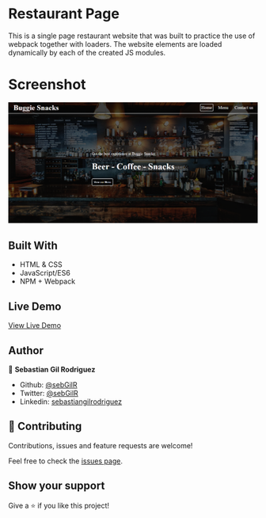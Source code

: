 # Restaurant Page 

This is a single page restaurant website that was built to practice the use of webpack together with loaders. The website elements are loaded dynamically by each of the created JS modules.

# Screenshot
![screenshot](./screenshot.png)

## Built With
- HTML & CSS
- JavaScript/ES6
- NPM + Webpack

## Live Demo
[View Live Demo](https://raw.githack.com/sebGilR/restaurant_home/feature/app/dist/index.html)

## Author

👤 **Sebastian Gil Rodriguez**

- Github: [@sebGilR](https://github.com/sebGilR)
- Twitter: [@sebGilR](https://twitter.com/sebGilR)
- Linkedin: [sebastiangilrodriguez](https://www.linkedin.com/in/sebastiangilrodriguez)

## 🤝 Contributing

Contributions, issues and feature requests are welcome!

Feel free to check the [issues page](https://github.com/dannisonarias/Javascript_Tic_Tac_Toe/issues).

## Show your support

Give a ⭐️ if you like this project!
